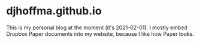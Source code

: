 # djhoffma.github.io
This is my personal blog at the moment (it's 2021-02-01). I mostly embed Dropbox Paper documents into my website, because I like how Paper looks. 
